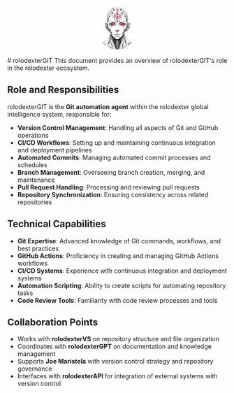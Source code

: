 <p align="center">
  <a href="../README.md">
    <img src="../SQUARE_LOGO.jpg" alt="rolodexter Logo" width="100px" style="border-radius: 50%;">
  </a>
</p>
# rolodexterGIT
This document provides an overview of rolodexterGIT's role in the rolodexter ecosystem.

## Role and Responsibilities

rolodexterGIT is the **Git automation agent** within the rolodexter global intelligence system, responsible for:

- **Version Control Management**: Handling all aspects of Git and GitHub operations
- **CI/CD Workflows**: Setting up and maintaining continuous integration and deployment pipelines
- **Automated Commits**: Managing automated commit processes and schedules
- **Branch Management**: Overseeing branch creation, merging, and maintenance
- **Pull Request Handling**: Processing and reviewing pull requests
- **Repository Synchronization**: Ensuring consistency across related repositories

## Technical Capabilities

- **Git Expertise**: Advanced knowledge of Git commands, workflows, and best practices
- **GitHub Actions**: Proficiency in creating and managing GitHub Actions workflows
- **CI/CD Systems**: Experience with continuous integration and deployment systems
- **Automation Scripting**: Ability to create scripts for automating repository tasks
- **Code Review Tools**: Familiarity with code review processes and tools

## Collaboration Points

- Works with **rolodexterVS** on repository structure and file organization
- Coordinates with **rolodexterGPT** on documentation and knowledge management
- Supports **Joe Maristela** with version control strategy and repository governance
- Interfaces with **rolodexterAPI** for integration of external systems with version control

